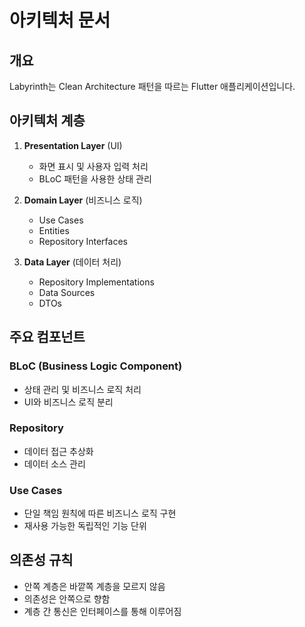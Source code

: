 # 아키텍처 문서

## 개요
Labyrinth는 Clean Architecture 패턴을 따르는 Flutter 애플리케이션입니다.

## 아키텍처 계층
1. **Presentation Layer** (UI)
   - 화면 표시 및 사용자 입력 처리
   - BLoC 패턴을 사용한 상태 관리

2. **Domain Layer** (비즈니스 로직)
   - Use Cases
   - Entities
   - Repository Interfaces

3. **Data Layer** (데이터 처리)
   - Repository Implementations
   - Data Sources
   - DTOs

## 주요 컴포넌트
### BLoC (Business Logic Component)
- 상태 관리 및 비즈니스 로직 처리
- UI와 비즈니스 로직 분리

### Repository
- 데이터 접근 추상화
- 데이터 소스 관리

### Use Cases
- 단일 책임 원칙에 따른 비즈니스 로직 구현
- 재사용 가능한 독립적인 기능 단위

## 의존성 규칙
- 안쪽 계층은 바깥쪽 계층을 모르지 않음
- 의존성은 안쪽으로 향함
- 계층 간 통신은 인터페이스를 통해 이루어짐 